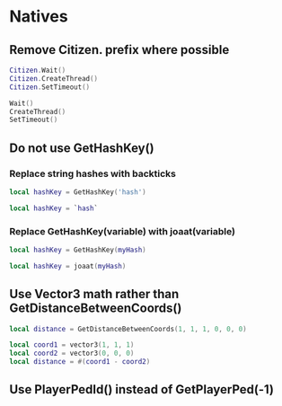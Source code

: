 # Natives

## Remove Citizen. prefix where possible
```lua title="BAD"
Citizen.Wait()
Citizen.CreateThread()
Citizen.SetTimeout()
```
```lua title="GOOD"
Wait()
CreateThread()
SetTimeout()
```

## Do not use GetHashKey()

### Replace string hashes with backticks
```lua title="BAD"
local hashKey = GetHashKey('hash')
```
```lua title="GOOD"
local hashKey = `hash`
```

### Replace GetHashKey(variable) with joaat(variable)
```lua title="BAD"
local hashKey = GetHashKey(myHash)
```
```lua title="GOOD"
local hashKey = joaat(myHash)
```

## Use Vector3 math rather than GetDistanceBetweenCoords()
```lua title="BAD"
local distance = GetDistanceBetweenCoords(1, 1, 1, 0, 0, 0)
```
```lua title="GOOD"
local coord1 = vector3(1, 1, 1)
local coord2 = vector3(0, 0, 0)
local distance = #(coord1 - coord2)
```

## Use PlayerPedId() instead of GetPlayerPed(-1)

